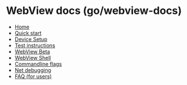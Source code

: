 # WebView docs (go/webview-docs)

* [Home][home]
* [Quick start](/android_webview/docs/quick-start.md)
* [Device Setup](/android_webview/docs/device-setup.md)
* [Test instructions](/android_webview/docs/test-instructions.md)
* [WebView Beta](/android_webview/docs/prerelease.md)
* [WebView Shell](/android_webview/docs/webview-shell.md)
* [Commandline flags](/android_webview/docs/commandline-flags.md)
* [Net debugging](/android_webview/docs/net-debugging.md)
* [FAQ (for users)](/android_webview/docs/faq.md)

[home]: /android_webview/docs/README.md
[logo]: /android_webview/docs/images/webview_logo.png
